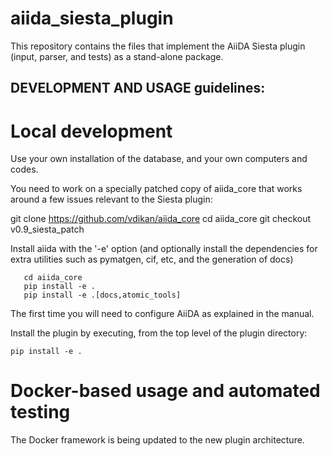 # aiida_siesta_plugin

This repository contains the files that implement the AiiDA Siesta
plugin (input, parser, and tests) as a stand-alone package.

## DEVELOPMENT AND USAGE guidelines:

# Local development

Use your own installation of the database, and your own computers and codes.

You need to work on a specially patched copy of aiida_core that works
around a few issues relevant to the Siesta plugin:

  git clone https://github.com/vdikan/aiida_core
  cd aiida_core
  git checkout v0.9_siesta_patch

Install aiida with the '-e' option (and optionally install the
dependencies for extra utilities such as pymatgen, cif, etc, and the
generation of docs)

	   cd aiida_core
	   pip install -e .
	   pip install -e .[docs,atomic_tools]

The first time you will need to configure AiiDA as explained in the manual.

Install the plugin by executing, from the top level of the plugin directory:

	pip install -e .

# Docker-based usage and automated testing

The Docker framework is being updated to the new plugin architecture.

